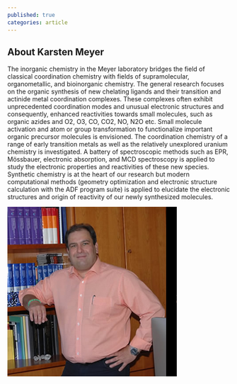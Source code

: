 ```yaml
---
published: true
categories: article
---
```

## About Karsten Meyer

The inorganic chemistry in the Meyer laboratory bridges the field of classical coordination chemistry with fields of supramolecular, organometallic, and bioinorganic chemistry. The general research focuses on the organic synthesis of new chelating ligands and their transition and actinide metal coordination complexes. These complexes often exhibit unprecedented coordination modes and unusual electronic structures and consequently, enhanced reactivities towards small molecules, such as organic azides and O2, O3, CO, CO2, NO, N2O etc. Small molecule activation and atom or group transformation to functionalize important organic precursor molecules is envisioned. The coordination chemistry of a range of early transition metals as well as the relatively unexplored uranium chemistry is investigated. A battery of spectroscopic methods such as EPR, Mössbauer, electronic absorption, and MCD spectroscopy is applied to study the electronic properties and reactivities of these new species. Synthetic chemistry is at the heart of our research but modern computational methods (geometry optimization and electronic structure calculation with the ADF program suite) is applied to elucidate the electronic structures and origin of reactivity of our newly synthesized molecules.

![Karsten Meyer](/assets/images/Meyer_klein.jpg)

